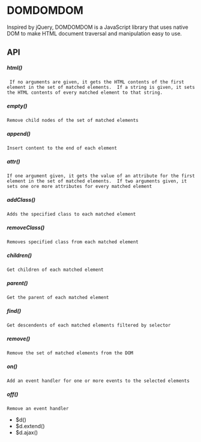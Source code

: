# DOMDOMDOM

Inspired by jQuery, DOMDOMDOM is a JavaScript library that uses native DOM to make HTML document traversal and manipulation easy to use.

## API
##### html()
     If no arguments are given, it gets the HTML contents of the first element in the set of matched elements.  If a string is given, it sets the HTML contents of every matched element to that string.
##### empty()
    Remove child nodes of the set of matched elements
##### append()
    Insert content to the end of each element
##### attr()
    If one argument given, it gets the value of an attribute for the first element in the set of matched elements.  If two arguments given, it sets one ore more attributes for every matched element
##### addClass()
    Adds the specified class to each matched element
##### removeClass()
    Removes specified class from each matched element
##### children()
    Get children of each matched element
##### parent()
    Get the parent of each matched element
##### find()
    Get descendents of each matched elements filtered by selector
##### remove()
    Remove the set of matched elements from the DOM
##### on()
    Add an event handler for one or more events to the selected elements
##### off()
    Remove an event handler


- $d()
- $d.extend()
- $d.ajax()
